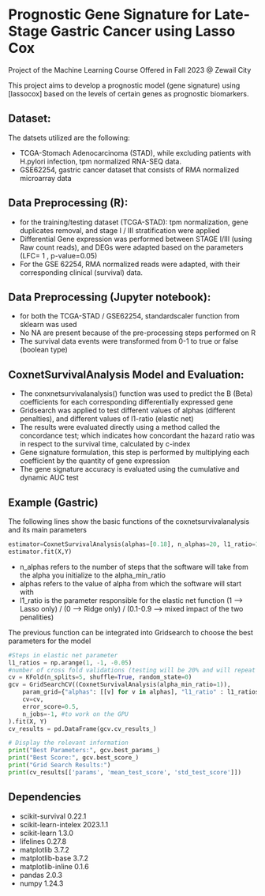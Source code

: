 # Prognostic Gene Signature for Late-Stage Gastric Cancer using Lasso Cox 
Project of the Machine Learning Course Offered in Fall 2023 @ Zewail City

This project aims to develop a prognostic model (gene signature) using [lassocox] based on the levels of certain genes as prognostic biomarkers. 


## Dataset:

The datsets utilized are the following:

- TCGA-Stomach Adenocarcinoma (STAD), while excluding patients with H.pylori infection, tpm normalized RNA-SEQ data.
- GSE62254, gastric cancer dataset that consists of RMA normalized microarray data 


## Data Preprocessing (R): 

- for the training/testing dataset (TCGA-STAD): tpm normalization, gene duplicates removal, and stage I / III stratification were applied
- Differential Gene expression was performed between STAGE I/III (using Raw count reads), and DEGs were adapted based on the parameters (LFC= 1 , p-value=0.05)
- For the GSE 62254, RMA normalized reads were adapted, with their corresponding clinical (survival) data.
## Data Preprocessing (Jupyter notebook):

- for both the TCGA-STAD / GSE62254, standardscaler function from sklearn was used
- No NA are present because of the pre-processing steps performed on R 
- The survival data events were transformed from 0-1 to true or false (boolean type)

## CoxnetSurvivalAnalysis Model and Evaluation:

- The conxnetsurvivalanalysis() function was used to predict the B (Beta) coefficients for each corresponding differentially expressed gene
- Gridsearch was applied to test different values of alphas (different penalties), and different values of l1-ratio (elastic net)
- The results were evaluated directly using a method called the concordance test; which indicates how concordant the hazard ratio was in respect to the survival time, calculated by c-index
- Gene signature formulation, this step is performed by multiplying each coefficient by the quantity of gene expression
- The gene signature accuracy is evaluated using the cumulative and dynamic AUC test


## Example (Gastric)

The following lines show the basic functions of the coxnetsurvivalanalysis and its main parameters
```python
estimator=CoxnetSurvivalAnalysis(alphas=[0.18], n_alphas=20, l1_ratio=1, alpha_min_ratio=0.5 ,verbose = 10)
estimator.fit(X,Y)
```
- n_alphas refers to the number of steps that the software will take from the alpha you initialize to the alpha_min_ratio
- alphas refers to the value of alpha from which the software will start with
- l1_ratio is the parameter responsible for the elastic net function (1 --> Lasso only) / (0 --> Ridge only) / (0.1-0.9 --> mixed impact of the two penalities)

The previous function can be integrated into Gridsearch to choose the best parameters for the model

```python
#Steps in elastic net parameter
l1_ratios = np.arange(1, -1, -0.05)
#number of cross fold validations (testing will be 20% and will repeat 5 times to cover all the samples)
cv = KFold(n_splits=5, shuffle=True, random_state=0)
gcv = GridSearchCV((CoxnetSurvivalAnalysis(alpha_min_ratio=1)),
    param_grid={"alphas": [[v] for v in alphas], "l1_ratio" : l1_ratios},
    cv=cv, 
    error_score=0.5,
    n_jobs=-1, #to work on the GPU
).fit(X, Y)
cv_results = pd.DataFrame(gcv.cv_results_)

# Display the relevant information
print("Best Parameters:", gcv.best_params_)
print("Best Score:", gcv.best_score_)
print("Grid Search Results:")
print(cv_results[['params', 'mean_test_score', 'std_test_score']])

```

## Dependencies

- scikit-survival           0.22.1 
- scikit-learn-intelex      2023.1.1
- scikit-learn              1.3.0 
- lifelines                 0.27.8
- matplotlib                3.7.2      
- matplotlib-base           3.7.2 
- matplotlib-inline         0.1.6  
- pandas                    2.0.3
- numpy                     1.24.3
